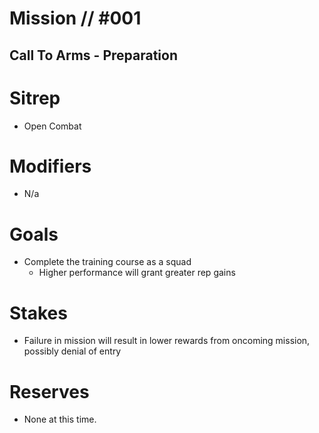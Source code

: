 # Mission // #001
## Call To Arms - Preparation
# Sitrep
- Open Combat

# Modifiers
- N/a

# Goals
- Complete the training course as a squad
  - Higher performance will grant greater rep gains

# Stakes
- Failure in mission will result in lower rewards from oncoming mission, possibly denial of entry

# Reserves
- None at this time.
